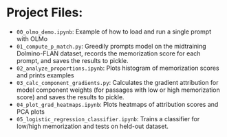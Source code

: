 # Project Files:
- `00_olmo_demo.ipynb`: Example of how to load and run a single prompt with OLMo
- `01_compute_p_match.py`: Greedily prompts model on the midtraining Dolmino-FLAN dataset, records the memorization score for each prompt, and saves the results to pickle.
- `02_analyze_proportions.ipynb`: Plots histogram of memorization scores and prints examples
- `03_calc_component_gradients.py`: Calculates the gradient attribution for model component weights (for passages with low or high memorization score) and saves the results to pickle.
- `04_plot_grad_heatmaps.ipynb`: Plots heatmaps of attribution scores and PCA plots
- `05_logistic_regression_classifier.ipynb`: Trains a classifier for low/high memorization and tests on held-out dataset.
